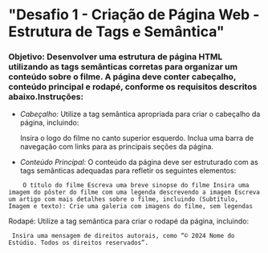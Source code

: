 # "Desafio 1 - Criação de Página Web - Estrutura de Tags e Semântica"


### Objetivo: Desenvolver uma estrutura de página HTML utilizando as tags semânticas corretas para organizar um conteúdo sobre o filme. A página deve conter cabeçalho, conteúdo principal e rodapé, conforme os requisitos descritos abaixo.Instruções:

* *Cabeçalho:* 
Utilize a tag semântica apropriada para criar o cabeçalho da página, incluindo:

     Insira o logo do filme no canto superior esquerdo.
     Inclua uma barra de navegação com links para as principais seções da página.

* *Conteúdo Principal:*
O conteúdo da página deve ser estruturado com as tags semânticas adequadas para refletir os seguintes elementos:

`    O título do filme
     Escreva uma breve sinopse do filme
     Insira uma imagem do pôster do filme com uma legenda descrevendo a imagem
     Escreva um artigo com mais detalhes sobre o filme, incluindo (Subtítulo, Imagem e texto):
     Crie uma galeria com imagens do filme, sem legendas`

Rodapé: Utilize a tag semântica para criar o rodapé da página, incluindo:

     Insira uma mensagem de direitos autorais, como “© 2024 Nome do Estúdio. Todos os direitos reservados”.
